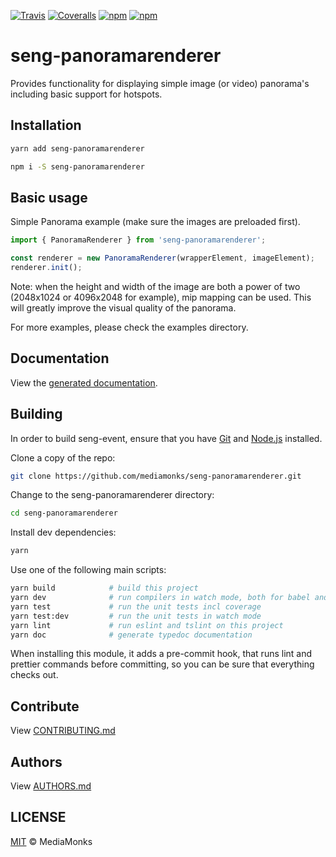 [![Travis](https://img.shields.io/travis/mediamonks/seng-panoramarenderer.svg?maxAge=2592000)](https://travis-ci.org/mediamonks/seng-panoramarenderer)
[![Coveralls](https://img.shields.io/coveralls/mediamonks/seng-panoramarenderer.svg?maxAge=2592000)](https://coveralls.io/github/mediamonks/seng-panoramarenderer?branch=master)
[![npm](https://img.shields.io/npm/v/seng-panoramarenderer.svg?maxAge=2592000)](https://www.npmjs.com/package/seng-panoramarenderer)
[![npm](https://img.shields.io/npm/dm/seng-panoramarenderer.svg?maxAge=2592000)](https://www.npmjs.com/package/seng-panoramarenderer)

# seng-panoramarenderer
Provides functionality for displaying simple image (or video) panorama's including basic support for hotspots.


## Installation

```sh
yarn add seng-panoramarenderer
```

```sh
npm i -S seng-panoramarenderer
```

## Basic usage

Simple Panorama example (make sure the images are preloaded first).
```ts
import { PanoramaRenderer } from 'seng-panoramarenderer';

const renderer = new PanoramaRenderer(wrapperElement, imageElement);
renderer.init();
```

Note: when the height and width of the image are both a power of two (2048x1024 or 4096x2048 for example),
mip mapping can be used. This will greatly improve the visual quality of the panorama.

For more examples, please check the examples directory.


## Documentation

View the [generated documentation](http://mediamonks.github.io/seng-panoramarenderer/).


## Building

In order to build seng-event, ensure that you have [Git](http://git-scm.com/downloads)
and [Node.js](http://nodejs.org/) installed.

Clone a copy of the repo:
```sh
git clone https://github.com/mediamonks/seng-panoramarenderer.git
```

Change to the seng-panoramarenderer directory:
```sh
cd seng-panoramarenderer
```

Install dev dependencies:
```sh
yarn
```

Use one of the following main scripts:
```sh
yarn build            # build this project
yarn dev              # run compilers in watch mode, both for babel and typescript
yarn test             # run the unit tests incl coverage
yarn test:dev         # run the unit tests in watch mode
yarn lint             # run eslint and tslint on this project
yarn doc              # generate typedoc documentation
```

When installing this module, it adds a pre-commit hook, that runs lint and prettier commands
before committing, so you can be sure that everything checks out.

## Contribute

View [CONTRIBUTING.md](./CONTRIBUTING.md)


## Authors

View [AUTHORS.md](./AUTHORS.md)


## LICENSE

[MIT](./LICENSE) © MediaMonks
